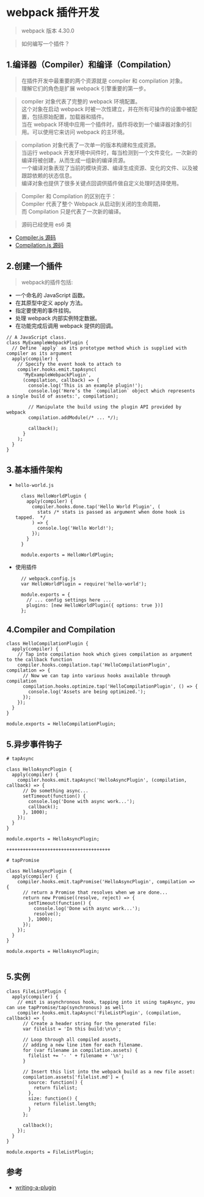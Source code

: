 # webpack 插件开发
> webpack 版本 4.30.0

>如何编写一个插件？

## 1.编译器（Compiler）和编译（Compilation）

>在插件开发中最重要的两个资源就是 compiler 和 compilation 对象。  
理解它们的角色是扩展 webpack 引擎重要的第一步。  

>compiler 对象代表了完整的 webpack 环境配置。  
这个对象在启动 webpack 时被一次性建立，并在所有可操作的设置中被配置，包括原始配置，加载器和插件。  
当在 webpack 环境中应用一个插件时，插件将收到一个编译器对象的引用。可以使用它来访问 webpack 的主环境。  

>compilation 对象代表了一次单一的版本构建和生成资源。  
当运行 webpack 开发环境中间件时，每当检测到一个文件变化，一次新的编译将被创建，从而生成一组新的编译资源。  
一个编译对象表现了当前的模块资源、编译生成资源、变化的文件、以及被跟踪依赖的状态信息。  
编译对象也提供了很多关键点回调供插件做自定义处理时选择使用。

>Compiler 和 Compilation 的区别在于：  
  Compiler 代表了整个 Webpack 从启动到关闭的生命周期，  
  而 Compilation 只是代表了一次新的编译。

>源码已经使用 es6 类
- [Compiler.js 源码](https://github.com/webpack/webpack/blob/master/lib/Compiler.js)
- [Compilation.js 源码](https://github.com/webpack/webpack/blob/master/lib/Compilation.js)


## 2.创建一个插件
>webpack的插件包括:
-  一个命名的 JavaScript 函数。 
- 在其原型中定义 apply 方法。 
- 指定要使用的事件挂钩。 
- 处理 webpack 内部实例特定数据。 
- 在功能完成后调用 webpack 提供的回调。

```
// A JavaScript class.
class MyExampleWebpackPlugin {
  // Define `apply` as its prototype method which is supplied with compiler as its argument
  apply(compiler) {
    // Specify the event hook to attach to
    compiler.hooks.emit.tapAsync(
      'MyExampleWebpackPlugin',
      (compilation, callback) => {
        console.log('This is an example plugin!');
        console.log('Here’s the `compilation` object which represents a single build of assets:', compilation);

        // Manipulate the build using the plugin API provided by webpack
        compilation.addModule(/* ... */);

        callback();
      }
    );
  }
}
```

## 3.基本插件架构

- `hello-world.js`
  ```
    class HelloWorldPlugin {
      apply(compiler) {
        compiler.hooks.done.tap('Hello World Plugin', (
          stats /* stats is passed as argument when done hook is tapped.  */
        ) => {
          console.log('Hello World!');
        });
      }
    }

    module.exports = HelloWorldPlugin;
  ```

- 使用插件
  ```
    // webpack.config.js
    var HelloWorldPlugin = require('hello-world');

    module.exports = {
      // ... config settings here ...
      plugins: [new HelloWorldPlugin({ options: true })]
    };
  ```


## 4.Compiler and Compilation

```
class HelloCompilationPlugin {
  apply(compiler) {
    // Tap into compilation hook which gives compilation as argument to the callback function
    compiler.hooks.compilation.tap('HelloCompilationPlugin', compilation => {
      // Now we can tap into various hooks available through compilation
      compilation.hooks.optimize.tap('HelloCompilationPlugin', () => {
        console.log('Assets are being optimized.');
      });
    });
  }
}

module.exports = HelloCompilationPlugin;
```

## 5.异步事件钩子

```
# tapAsync

class HelloAsyncPlugin {
  apply(compiler) {
    compiler.hooks.emit.tapAsync('HelloAsyncPlugin', (compilation, callback) => {
      // Do something async...
      setTimeout(function() {
        console.log('Done with async work...');
        callback();
      }, 1000);
    });
  }
}

module.exports = HelloAsyncPlugin;

++++++++++++++++++++++++++++++++++++++

# tapPromise

class HelloAsyncPlugin {
  apply(compiler) {
    compiler.hooks.emit.tapPromise('HelloAsyncPlugin', compilation => {
      // return a Promise that resolves when we are done...
      return new Promise((resolve, reject) => {
        setTimeout(function() {
          console.log('Done with async work...');
          resolve();
        }, 1000);
      });
    });
  }
}

module.exports = HelloAsyncPlugin;


```

## 5.实例

```
class FileListPlugin {
  apply(compiler) {
    // emit is asynchronous hook, tapping into it using tapAsync, you can use tapPromise/tap(synchronous) as well
    compiler.hooks.emit.tapAsync('FileListPlugin', (compilation, callback) => {
      // Create a header string for the generated file:
      var filelist = 'In this build:\n\n';

      // Loop through all compiled assets,
      // adding a new line item for each filename.
      for (var filename in compilation.assets) {
        filelist += '- ' + filename + '\n';
      }

      // Insert this list into the webpack build as a new file asset:
      compilation.assets['filelist.md'] = {
        source: function() {
          return filelist;
        },
        size: function() {
          return filelist.length;
        }
      };

      callback();
    });
  }
}

module.exports = FileListPlugin;
```

## 参考
- [writing-a-plugin](https://webpack.js.org/contribute/writing-a-plugin/)
